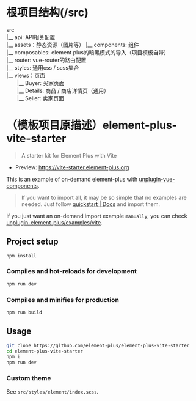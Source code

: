 # 根项目结构(/src)    
src  
|__ api: API相关配置  
|__ assets：静态资源（图片等） 
|__ components: 组件  
|__ composables: element plus的暗黑模式的导入（项目模板自带）  
|__ router: vue-router的路由配置  
|__ styles: 通用css / scss集合  
|__ views：页面  
　　|__ Buyer: 买家页面  
　　|__ Details: 商品 / 商店详情页（通用）  
　　|__ Seller: 卖家页面    



# （模板项目原描述）element-plus-vite-starter

> A starter kit for Element Plus with Vite

- Preview: <https://vite-starter.element-plus.org>

This is an example of on-demand element-plus with [unplugin-vue-components](https://github.com/antfu/unplugin-vue-components).

> If you want to import all, it may be so simple that no examples are needed. Just follow [quickstart | Docs](https://element-plus.org/zh-CN/guide/quickstart.html) and import them.

If you just want an on-demand import example `manually`, you can check [unplugin-element-plus/examples/vite](https://github.com/element-plus/unplugin-element-plus/tree/main/examples/vite).

## Project setup

```bash
npm install
```

### Compiles and hot-reloads for development

```bash
npm run dev
```

### Compiles and minifies for production

```bash
npm run build
```

## Usage

```bash
git clone https://github.com/element-plus/element-plus-vite-starter
cd element-plus-vite-starter
npm i
npm run dev
```

### Custom theme

See `src/styles/element/index.scss`.
